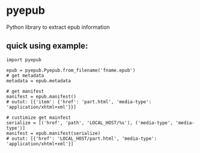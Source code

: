 # pyepub
Python library to extract epub information

## quick using example:
```
import pyepub

epub = pyepub.Pyepub.from_filename('fname.epub')
# get metadata
metadata = epub.metadata

# get manifest
manifest = epub.manifest()
# outut: [{'item': {'href': 'part.html', 'media-type': 'application/xhtml+xml'}}]

# custimize get mainfest
serialize = [('href', 'path', 'LOCAL_HOST/%s'), ('media-type', 'media-type')]
manifest = epub.manifest(serialize)
# outut: [{'href': 'LOCAL_HOST/part.html', 'media-type': 'application/xhtml+xml'}]
```        
